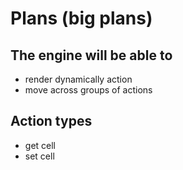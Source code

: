 # Plans (big plans)

## The engine will be able to

- render dynamically action
- move across groups of actions

## Action types

- get cell
- set cell
